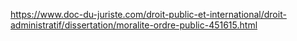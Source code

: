 https://www.doc-du-juriste.com/droit-public-et-international/droit-administratif/dissertation/moralite-ordre-public-451615.html